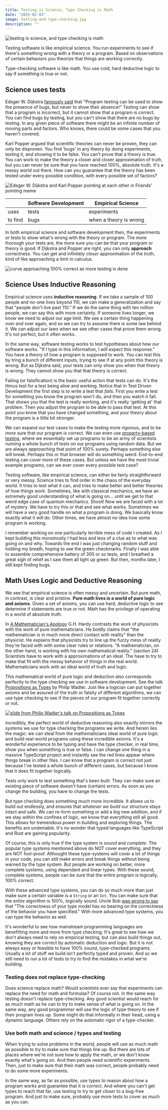 ```yaml
---
title: Testing is Science, Type Checking is Math
date: "2025-02-03"
image: testing-and-type-checking.jpg
description: ""
---
```


![testing is science, and type checking is math](./testing-and-type-checking.jpg)

Testing software is like empirical science. You run experiments to see if there's something wrong with a theory or a program. Based on observations of certain behaviors you theorize that things are working correctly.

Type-checking software is like math. You use cold, hard deductive logic to say if something is true or not.

## Science uses tests

Edsger W. Dijkstra [famously said](https://www.goodreads.com/quotes/506689-program-testing-can-be-used-to-show-the-presence-of) that "Program testing can be used to show the presence of bugs, but never to show their absence!" Testing can show that a program is incorrect, but it cannot show that a program is correct. You can find bugs by testing, but you can't show that there are no bugs by testing. In any given piece of software there might be an infinite number of moving parts and factors. Who knows, there could be some cases that you haven't covered.

Karl Popper argued that scientific theories can never be proven, they can only be disproven. You find 'bugs' in any theory by doing experiments, testing it, and showing it to be false. You can't prove that a theory is true. You can work to make the theory a closer and closer approximation of truth, but you can never be sure that you have reached 100%, absolute truth. It's a messy world out there. How can you guarantee that the theory has been tested under every possible condition, with every possible set of factors?

![Edsger W. Dijkstra and Karl Popper pointing at each other in Friends' pointing meme](./pointing-meme.jpg)

<table>
  <thead>
    <tr>
      <th></th>
      <th>Software Development</th>
      <th>Empirical Science</th>
    </tr>
  </thead>
  <tbody>
    <tr>
      <td>uses</td>
      <td>tests</td>
      <td>experiments</td>
    </tr>
    <tr>
      <td>to find</td>
      <td>bugs</td>
      <td>when a theory is wrong</td>
    </tr>
  </tbody>
</table>

In both empirical science and software development then, the experiments or tests to show what's wrong with the theory or program. The more thorough your tests are, the more sure you can be that your program or theory is good. If Dijkstra and Popper are right, you can only **approach** correctness. You can get and infinitely _closer_ approximation of the truth, kind of like approaching a limit in calculus.

![curve approaching 100% correct as more testing is done](./correctness-curve.jpg)

## Science Uses Inductive Reasoning

Empirical science uses **inductive reasoning**. If we take a sample of 100 people and no-one lives beyond 110, we can make a generalization and say that "people don't live past 110." If we do the same thing with ten million people, we can say this with more certainty. If someone lives longer, we know we need to adjust our age limit. We see a certain thing happening over and over again, and so we can try to assume there is some law behind it. We can adjust our laws when we see other cases that prove them wrong. It's not perfect, but it often works.

In the same way, software testing works to test hypotheses about how our software works. "If I type in this information, I will expect this response." You have a theory of how a program is supposed to work. You can test this by tring a bunch of different inputs, trying to see if at any point this theory is wrong. But as Dijkstra said, your tests can only show you when that theory is wrong. They cannot show you that that theory is correct.

Failing (or falsification) is the basic useful action that tests can do. It's the litmus test for a test being alive and working. Notice that in Test Driven Development the first step is to write a test that _fails_. First you write a test for something you know the program won't do, and then you watch it fail. That shows you that the test is really working, and it's really 'getting at' that problem. Then you adjust the program to be able to pass that test. At this point you know that you have changed something, and your theory about the program is a little bit stronger.

We can expand our test cases to make the testing more rigorous, and to be _more_ sure that our program is correct. We can even use [property-based testing](https://www.teach.cs.toronto.edu/~csc148h/notes/testing/hypothesis.html), where we essentially set up programs to be an army of scientists running a whole bunch of tests on our programs using random data. But we are always _approaching_ that point of 100% surety. Perhaps something else will break. Perhaps this or that browser will do something weird. End-to-end testing can cover more of these cases. But unless we have the most trivial example programs, can we ever cover every possible test case?

Testing software, like empirical science, can either be fairly straightforward or very messy. Science tries to find order in the chaos of the everyday world. It tries to test what it can, and tries to make better and better theories of how things work. Sometimes, like with classical mechanics, we have an extremely good understanding of what is going on... until we get to that weird edge case of quantum mechanics. Shoot! Now we are faced with a lot of mystery. We have to try this or that and see what works. Sometimes we will have a very good handle on what a program is doing. We basically know exactly what it will do. Other times, we have almost no idea how some program is working.

I remember working on one particularly terrible mess of code I created. As I kept building this monstrosity I had less and less of a clue as to what was going on and why. Towards the end I was just changing random stuff and holding my breath, hoping to see the green checkmarks. Finally I was able to assemble comprehensive battery of 300 or so tests, and I breathed a great sigh of relief as I saw them all light up green. But then, months later, I still kept finding bugs.

## Math Uses Logic and Deductive Reasoning

We see that empirical science is often messy and uncertain. But pure math, in contrast, is clear and pristine. **Pure math lives is a world of pure logic and axioms**. Given a set of axioms, you can use hard, deductive logic to see determine if statements are true or not. Math has the privilege of operating in a world of absolute truth.

In [A Mathematician's Apology](https://en.wikipedia.org/wiki/A_Mathematician%27s_Apology) G.H. Hardy contrasts the work of physicists with the work of pure mathematicians. He boldly claims that "the mathematician is in much more direct contact with reality" than the physicist. He explains that physicists try to line up the fuzzy mess of reality they're faced with with some clear rules or relations. "A mathematician, on the other hand, is working with his own mathematical reality." (section 24) Scientists have to work with a approximations of an ideal. The have to try to make that fit with the messy behavior of things in the real world. Mathematicians work with an ideal world of truth and logic.

This mathematical world of pure logic and deduction also corresponds perfectly to the type checking we use in software development. See the talk [Propositions as Types](https://www.youtube.com/watch?v=IOiZatlZtGU) by Philip Wadler. Just like a logician can put together axioms and be assured of the truth or falsity of different algorithms, we can use type checking to see if the pieces of our program fit together correctly or not.

[![slide from Philip Wadler's talk on Propositions as Types](./deduction-slide.png)](https://www.youtube.com/watch?v=IOiZatlZtGU)

Incredibly, the perfect world of deductive reasoning also exactly mirrors the systems we use for type checking the programs we write. And herein lies the magic: we can steal from the mathematicians ideal world of pure logic and build real-world programs using these incredible axioms. It's a wonderful experience to be typing and have the type checker, in real time, show you when something is true or false. I can change one thing in a massive TypeScript project and instantly see the red lines appear where things break in other files. I can know that a program is correct not just because I've tested a whole bunch of different cases, but because I know that it does fit together logically.

Tests only work to test something that's been built. They can make sure an existing piece of software doesn't have (certain) errors. As soon as you change the building, you have to change the tests.

But type checking does something much more incredible. It allows us to build out endlessly, and ensures that _whatever we build_ our structure stays intact and safe. We can re-form something or add a big new addition, and if we stay within the confines of logic, we know that everything still all good. This allows for tremendous power in building and exploring things. The benefits are undeniable. It's no wonder that typed languages like TypeScript and Rust are gaining popularity.

Of course, this is only true if the type system is _sound_ and _complete_. The popular type systems mentioned above do NOT cover everything, and they are NOT fool-proof. Althought these type-systems will cover a lot of things in your code, you can still make errors and break things without being warned by the type system. But people are working on better, more complete systems, using dependant and linear types. With these sound, complete systems, people can be sure that the entire program is logically, 100% correct.

With these advanced type systems, you can do so much more than just make sure a certain variable is a `String` or an `Int`. You can make sure that the _entire_ algorithm is 100%, logically sound. Uncle Bob [was wrong to say](https://blog.cleancoder.com/uncle-bob/2017/01/13/TypesAndTests.html#:~:text=The%20correctness%20of%20your%20type%20model%20has%20no%20bearing%20on%20the%20correctness%20of%20the%20behavior%20you%20have%20specified.) that "The correctness of your type model has no bearing on the correctness of the behavior you have specified." With more advanced type systems, you can type the behavior as well.

It's wonderful to see how mainstream programming languages are benefitting more and more from type checking. It's great to see how we don't always need to rely on empirical testing, but can also build things out, knowing they are correct by automatic deduction and logic. But it is not always easy or feasible to have 100% sound, type-checked programs. Usually a lot of stuff we build isn't perfectly typed and proven. And so we still need to run a lot of tests to try to find the mistakes in what we're building.

### Testing does not replace type-checking

Does science replace math? Would scientists ever say that experiments can replace the need for math and formulas? Of course not. In the same way testing doesn't replace type-checking. Any good scientist would reach for as much math as he can to try to make sense of what is going on. In the same way, any good programmer will use the logic of type theory to see if their program lines up. Some might do that informally in their head, using a dynamic language. Others rely on the automatic rigor of a type-checker.

### Use both math and science / types and testing

When trying to solve problems in the world, people will use as much math as possible to try to make sure that things line up. But there are lots of places where we're not sure how to apply the math, or we don't know exactly what's going on. And then people need scientific experiments. Then, just to make sure that their math was correct, people probably need to do some more experiments.

In the same way, as far as possible, use types to reason about how a program works and guarantee that it is correct. And where you can't get types to reach that far, use testing to try to get _closer_ to a bug-free program. And just to make sure, probably use more tests to cover as much as you can.

